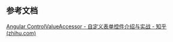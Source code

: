 ## 参考文档

[Angular ControlValueAccessor - 自定义表单控件介绍与实战 - 知乎 (zhihu.com)](https://zhuanlan.zhihu.com/p/104403952)